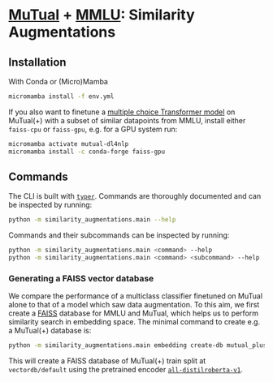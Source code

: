 # [MuTual](https://huggingface.co/datasets/lighteval/mutual_harness) + [MMLU](https://huggingface.co/datasets/cais/mmlu/viewer/all/auxiliary_train): Similarity Augmentations

## Installation
With Conda or (Micro)Mamba
```sh
micromamba install -f env.yml
```
If you also want to finetune a
[multiple choice Transformer model](https://huggingface.co/docs/transformers/model_doc/auto#transformers.AutoModelForMultipleChoice)
on MuTual(+) with a subset of similar datapoints from MMLU, install either `faiss-cpu` or `faiss-gpu`, e.g. for a GPU
system run:
```sh
micromamba activate mutual-dl4nlp
micromamba install -c conda-forge faiss-gpu
```
## Commands
The CLI is built with [`typer`](https://typer.tiangolo.com/). Commands are thoroughly documented and can be inspected by
running:
```sh
python -m similarity_augmentations.main --help
```
Commands and their subcommands can be inspected by running:
```sh
python -m similarity_augmentations.main <command> --help
python -m similarity_augmentations.main <command> <subcommand> --help
```

### Generating a FAISS vector database
We compare the performance of a multiclass classifier finetuned on MuTual alone to that of a model which saw data
augmentation. To this aim, we first create a
[FAISS](https://huggingface.co/datasets/lighteval/mutual_harness/viewer/mutual_plus/train) database for MMLU and MuTual,
which helps us to perform similarity search in embedding space. The minimal command to create e.g. a MuTual(+) database
is:
```sh
python -m similarity_augmentations.main embedding create-db mutual_plus train
```
This will create a FAISS database of MuTual(+) train split at `vectordb/default` using the pretrained encoder
[`all-distilroberta-v1`](https://www.sbert.net/docs/pretrained_models.html).
